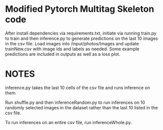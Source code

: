 # Modified Pytorch Multitag Skeleton code

After install dependencies via requirements.txt, initiate via running train.py to train and then inference.py to generate predictions on the last 10 images in the csv file. Load images into /input/photos/Images and update trainNew.csv with image ids and labels as needed. Some example predictions are included in outputs as well as a loss plot.

# NOTES
inference.py takes the last 10 cells of the csv file and runs inference on them

Run shuffle.py and then inferenceRandom.py to run inferences on 10 randomly selected images in the dataset rather than the last 10 listed in the csv file.

To run inferences on an entire csv file, run inferenceWhole.py.
